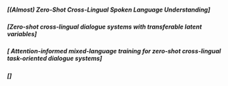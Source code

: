 

##### [(Almost) Zero-Shot Cross-Lingual Spoken Language Understanding]


##### [Zero-shot cross-lingual dialogue systems with transferable latent variables]


##### [ Attention-informed mixed-language training for zero-shot cross-lingual task-oriented dialogue systems]


##### []

